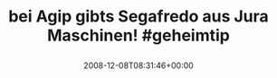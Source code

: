 ---
retweeted: false
source: <a href="http://twitter.com" rel="nofollow">Twitter Web Client</a>
entities:
  hashtags:
  - text: geheimtip
    indices:
    - '45'
    - '55'
  symbols: []
  user_mentions: []
  urls: []
display_text_range:
- '0'
- '55'
favorite_count: '0'
id_str: '1044735164'
truncated: false
retweet_count: '0'
id: '1044735164'
created_at: Mon Dec 08 08:31:46 +0000 2008
favorited: false
full_text: 'bei Agip gibts Segafredo aus Jura Maschinen! #geheimtip'
lang: de
tags:
- geheimtip
- pesos/twitter
date: '2008-12-08T08:31:46+00:00'
src: https://twitter.com/bascht/status/1044735164
original_url: https://twitter.com/bascht/status/1044735164
type: twitter_tweet
text: 'bei Agip gibts Segafredo aus Jura Maschinen! #geheimtip'
title: 'bei Agip gibts Segafredo aus Jura Maschinen! #geheimtip

  '

---